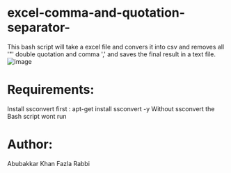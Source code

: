 # excel-comma-and-quotation-separator-
This bash script will take a excel file and convers it into csv and removes all '"' double quotation and comma ',' and saves the final result in a text file.
![image](https://user-images.githubusercontent.com/24763414/177538565-6f29b883-7ec9-44ad-b1a7-f1210f0dacf3.png)


 
# Requirements:
Install ssconvert first : apt-get install ssconvert -y 
Without ssconvert the Bash script wont run
# Author: 
Abubakkar Khan Fazla Rabbi  
